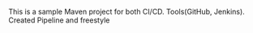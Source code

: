 This is a sample Maven project for both CI/CD.
Tools(GitHub, Jenkins).
Created Pipeline and freestyle
